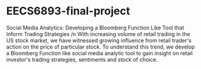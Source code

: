 # EECS6893-final-project
Social Media Analytics: Developing a Bloomberg Function Like Tool that Inform Trading Strategies /n
With increasing volume of retail trading in the US stock market, we have witnessed growing influence from retail trader's action on the price of particular stock. To understand this trend, we develop a Bloomberg Function like social media analytic tool to gain insight on retail investor's trading strategies, sentiments and stock of choice.
